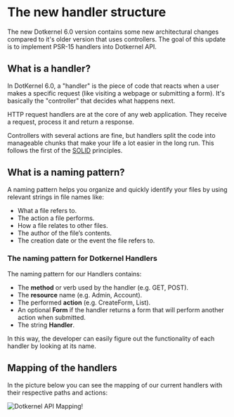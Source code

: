 # The new handler structure

The new Dotkernel 6.0 version contains some new architectural changes compared to it's older version that uses controllers.
The goal of this update is to implement PSR-15 handlers into Dotkernel API.

## What is a handler?

In DotKernel 6.0, a "handler" is the piece of code that reacts when a user makes a specific request (like visiting a webpage or submitting a form).
It's basically the "controller" that decides what happens next.

HTTP request handlers are at the core of any web application.
They receive a request, process it and return a response.

Controllers with several actions are fine, but handlers split the code into manageable chunks that make your life a lot easier in the long run.
This follows the first of the [SOLID](https://www.digitalocean.com/community/conceptual-articles/s-o-l-i-d-the-first-five-principles-of-object-oriented-design) principles.

## What is a naming pattern?

A naming pattern helps you organize and quickly identify your files by using relevant strings in file names like:

* What a file refers to.
* The action a file performs.
* How a file relates to other files.
* The author of the file’s contents.
* The creation date or the event the file refers to.

### The naming pattern for Dotkernel Handlers

The naming pattern for our Handlers contains:

* The **method** or verb used by the handler (e.g. GET, POST).
* The **resource** name (e.g. Admin, Account).
* The performed **action** (e.g. CreateForm, List).
* An optional **Form** if the handler returns a form that will perform another action when submitted.
* The string **Handler**.

In this way, the developer can easily figure out the functionality of each handler by looking at its name.

## Mapping of the handlers

In the picture below you can see the mapping of our current handlers with their respective paths and actions:

![Dotkernel API Mapping!](https://docs.dotkernel.org/img/api/naming-convention.png)
